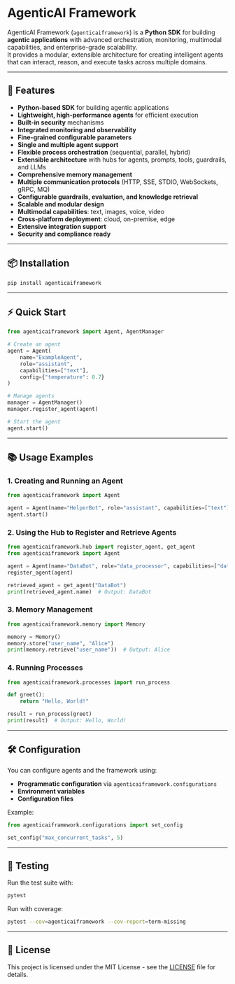 # AgenticAI Framework

AgenticAI Framework (`agenticaiframework`) is a **Python SDK** for building **agentic applications** with advanced orchestration, monitoring, multimodal capabilities, and enterprise-grade scalability.  
It provides a modular, extensible architecture for creating intelligent agents that can interact, reason, and execute tasks across multiple domains.

---

## 🚀 Features

- **Python-based SDK** for building agentic applications
- **Lightweight, high-performance agents** for efficient execution
- **Built-in security** mechanisms
- **Integrated monitoring and observability**
- **Fine-grained configurable parameters**
- **Single and multiple agent support**
- **Flexible process orchestration** (sequential, parallel, hybrid)
- **Extensible architecture** with hubs for agents, prompts, tools, guardrails, and LLMs
- **Comprehensive memory management**
- **Multiple communication protocols** (HTTP, SSE, STDIO, WebSockets, gRPC, MQ)
- **Configurable guardrails, evaluation, and knowledge retrieval**
- **Scalable and modular design**
- **Multimodal capabilities**: text, images, voice, video
- **Cross-platform deployment**: cloud, on-premise, edge
- **Extensive integration support**
- **Security and compliance ready**

---

## 📦 Installation

```bash
pip install agenticaiframework
```

---

## ⚡ Quick Start

```python
from agenticaiframework import Agent, AgentManager

# Create an agent
agent = Agent(
    name="ExampleAgent",
    role="assistant",
    capabilities=["text"],
    config={"temperature": 0.7}
)

# Manage agents
manager = AgentManager()
manager.register_agent(agent)

# Start the agent
agent.start()
```

---

## 📚 Usage Examples

### 1. Creating and Running an Agent
```python
from agenticaiframework import Agent

agent = Agent(name="HelperBot", role="assistant", capabilities=["text"])
agent.start()
```

### 2. Using the Hub to Register and Retrieve Agents
```python
from agenticaiframework.hub import register_agent, get_agent
from agenticaiframework import Agent

agent = Agent(name="DataBot", role="data_processor", capabilities=["data"])
register_agent(agent)

retrieved_agent = get_agent("DataBot")
print(retrieved_agent.name)  # Output: DataBot
```

### 3. Memory Management
```python
from agenticaiframework.memory import Memory

memory = Memory()
memory.store("user_name", "Alice")
print(memory.retrieve("user_name"))  # Output: Alice
```

### 4. Running Processes
```python
from agenticaiframework.processes import run_process

def greet():
    return "Hello, World!"

result = run_process(greet)
print(result)  # Output: Hello, World!
```

---

## 🛠 Configuration

You can configure agents and the framework using:
- **Programmatic configuration** via `agenticaiframework.configurations`
- **Environment variables**
- **Configuration files**

Example:
```python
from agenticaiframework.configurations import set_config

set_config("max_concurrent_tasks", 5)
```

---

## 🧪 Testing

Run the test suite with:
```bash
pytest
```

Run with coverage:
```bash
pytest --cov=agenticaiframework --cov-report=term-missing
```

---

## 📄 License

This project is licensed under the MIT License - see the [LICENSE](LICENSE) file for details.
